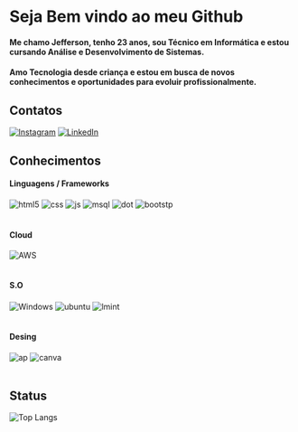 # Seja Bem vindo ao meu Github
#### Me chamo Jefferson, tenho 23 anos, sou Técnico em Informática e estou cursando Análise e Desenvolvimento de Sistemas.
#### Amo Tecnologia desde criança e estou em busca de novos conhecimentos e oportunidades para evoluir profissionalmente.

## Contatos
[![Instagram](https://img.shields.io/badge/Instagram-E4405F?style=for-the-badge&logo=instagram&logoColor=white)](https://www.instagram.com/jefferson.dh1/)
[![LinkedIn](https://img.shields.io/badge/LinkedIn-0077B5?style=for-the-badge&logo=linkedin&logoColor=white)](https://www.linkedin.com/in/jefferson-deomedes-2749a2193/)

## Conhecimentos
#### Linguagens / Frameworks

<div style="display: inline_block">
  <img align="center" alt="html5" src="https://img.shields.io/badge/HTML5-E34F26?style=for-the-badge&logo=html5&logoColor=white" />
  <img align="center" alt="css" src="https://img.shields.io/badge/CSS3-1572B6?style=for-the-badge&logo=css3&logoColor=white" />
  <img align="center" alt="js" src="https://img.shields.io/badge/JavaScript-F7DF1E?style=for-the-badge&logo=javascript&logoColor=black" />
  <img align="center" alt="msql" src="https://img.shields.io/badge/MySQL-00000F?style=for-the-badge&logo=mysql&logoColor=white" />
  <img align="center" alt="dot" src="https://img.shields.io/badge/C%23-239120?style=for-the-badge&logo=c-sharp&logoColor=white" />
  <img align="center" alt="bootstp" src="https://img.shields.io/badge/Bootstrap-563D7C?style=for-the-badge&logo=bootstrap&logoColor=white" />
</div><br/>

#### Cloud

<div style="display: inline_block">
  <img align="center" alt="AWS" src="https://img.shields.io/badge/Amazon_AWS-FF9900?style=for-the-badge&logo=amazonaws&logoColor=white" />
</div><br/>

#### S.O

<div style="display: inline_block">
  <img align="center" alt="Windows" src="https://img.shields.io/badge/Windows-0078D6?style=for-the-badge&logo=windows&logoColor=white" />
  <img align="center" alt="ubuntu" src="https://img.shields.io/badge/Ubuntu-E95420?style=for-the-badge&logo=ubuntu&logoColor=white" />
  <img align="center" alt="lmint" src="https://img.shields.io/badge/Linux_Mint-87CF3E?style=for-the-badge&logo=linux-mint&logoColor=white" />
</div><br/>

#### Desing

<div style="display: inline_block">
  <img align="center" alt="ap" src="https://img.shields.io/badge/Adobe%20Photoshop-31A8FF?style=for-the-badge&logo=Adobe%20Photoshop&logoColor=black" />
  <img align="center" alt="canva" src="https://img.shields.io/badge/Canva-%2300C4CC.svg?&style=for-the-badge&logo=Canva&logoColor=white" />
</div><br/>

## Status
![Top Langs](https://github-readme-stats.vercel.app/api/top-langs/?username=jeffersondeomedes&theme=blue-gree)

<!--
**jeffersondeomedes/jeffersondeomedes** is a ✨ _special_ ✨ repository because its `README.md` (this file) appears on your GitHub profile.

Here are some ideas to get you started:

- 🔭 I’m currently working on ...
- 🌱 I’m currently learning ...
- 👯 I’m looking to collaborate on ...
- 🤔 I’m looking for help with ...
- 💬 Ask me about ...
- 📫 How to reach me: ...
- 😄 Pronouns: ...
- ⚡ Fun fact: ...
-->
